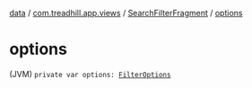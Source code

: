 [data](../../index.md) / [com.treadhill.app.views](../index.md) / [SearchFilterFragment](index.md) / [options](./options.md)

# options

(JVM) `private var options: `[`FilterOptions`](../../com.treadhill.app.data-types/-filter-options/index.md)